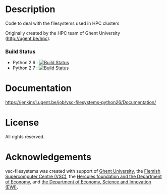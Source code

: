 # Description

Code to deal with the filesystems used in HPC clusters

Originally created by the HPC team of Ghent University (http://ugent.be/hpc).


### Build Status
- Python 2.6 : [![Build Status](https://jenkins1.ugent.be/job/vsc-filesystems-python26/badge/icon)](https://jenkins1.ugent.be/job/vsc-filesystems-python26/)
- Python 2.7 : [![Build Status](https://jenkins1.ugent.be/job/vsc-filesystems-python27/badge/icon)](https://jenkins1.ugent.be/job/vsc-filesystems-python27/)

# Documentation
https://jenkins1.ugent.be/job/vsc-filesystems-python26/Documentation/

# License
All rights reserved.

# Acknowledgements
vsc-filesystems was created with support of [Ghent University](http://www.ugent.be/en),
the [Flemish Supercomputer Centre (VSC)](https://vscentrum.be/nl/en),
the [Hercules foundation and the Department of Economy](http://www.herculesstichting.be/in_English),
and [the Department of Economy, Science and Innovation (EWI)](http://www.ewi-vlaanderen.be/en).

